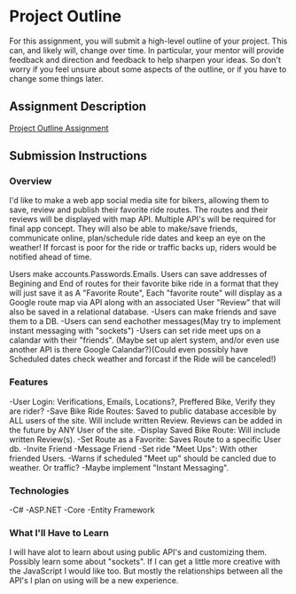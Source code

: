 # Project Outline
For this assignment, you will submit a high-level outline of your project. This can, and likely will, change over time. In particular, your mentor will provide feedback and direction and feedback to help sharpen your ideas. So don't worry if you feel unsure about some aspects of the outline, or if you have to change some things later.

## Assignment Description
[Project Outline Assignment](https://education.launchcode.org/liftoff/assignments/project-outline/)

## Submission Instructions

### Overview
I'd like to make a web app social media site for bikers, allowing them to save, review and publish their favorite ride routes. The routes and their reviews will be displayed with map API. Multiple API's will be required for final app concept. They will also be able to make/save friends, communicate online, plan/schedule ride dates and keep an eye on the weather! If forcast is poor for the ride or traffic backs up, riders would be notified ahead of time.

Users make accounts.Passwords.Emails.
Users can save addresses of Begining and End of routes for their favorite bike ride in a format that they will just save it as A "Favorite Route",
Each "favorite route" will display as a Google route map via API along with an associated User "Review" that will also be saved in a relational database.
-Users can make friends and save them to a DB.
-Users can send eachother messages(May try to implement instant messaging with "sockets")
-Users can set ride meet ups on a calandar with their "friends". (Maybe set up alert system, and/or even use another API is there Google Calandar?)(Could even possibly have Scheduled dates check weather and forcast if the Ride will be canceled!)
### Features
-User Login: Verifications, Emails, Locations?, Preffered Bike, Verify they are rider?
-Save Bike Ride Routes: Saved to public database accesible by ALL users of the site. Will include written Review. Reviews can be added in the future by ANY User of the site.
-Display Saved Bike Route: Will include written Review(s).
-Set Route as a Favorite: Saves Route to a specific User db.
-Invite Friend
-Message Friend
-Set ride "Meet Ups": With other friended Users.
-Warns if scheduled "Meet up" should be cancled due to weather. Or traffic?
-Maybe implement "Instant Messaging".

### Technologies
-C#
-ASP.NET
-Core
-Entity Framework

### What I'll Have to Learn
I will have alot to learn about using public API's and customizing them. Possibly learn some about "sockets". If I can get a little more creative with the JavaScript I would like too. But mostly the relationships between all the API's I plan on using will be a new experience.